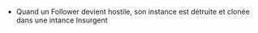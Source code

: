  - Quand un Follower devient hostile, son instance est détruite et clonée dans une intance Insurgent 